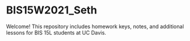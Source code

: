 # BIS15W2021_Seth

Welcome! This repository includes homework keys, notes, and additional lessons for BIS 15L students at UC Davis.
